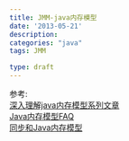 ```yaml
---
title: JMM-java内存模型
date: '2013-05-21'
description:
categories: "java"
tags: JMM

type: draft
---
```

参考:  
[深入理解java内存模型系列文章](http://ifeve.com/java-memory-model-0/)  
[Java内存模型FAQ](http://ifeve.com/jmm-faq/)  
[同步和Java内存模型](http://ifeve.com/syn-jmm/)  
  



